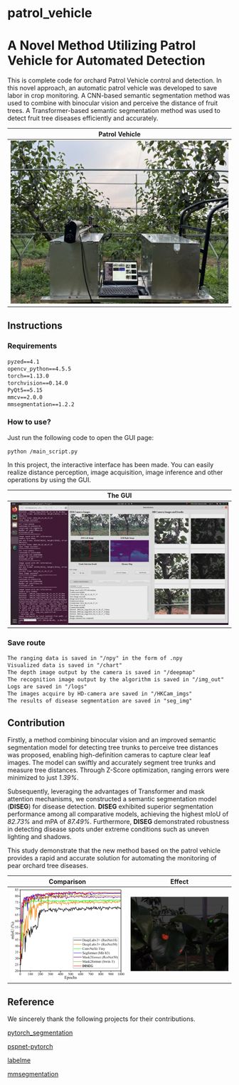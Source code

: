 # patrol_vehicle
# A Novel Method Utilizing Patrol Vehicle for Automated Detection

This is complete code for orchard Patrol Vehicle control and detection. In this novel approach, an automatic patrol vehicle was developed to save labor in crop monitoring. A CNN-based semantic segmentation method was used to combine with binocular vision and perceive the distance of fruit trees. A Transformer-based semantic segmentation method was used to detect fruit tree diseases efficiently and accurately.

<div align="center">

| Patrol Vehicle  |
| ---------- |
| ![](/imgs/Patrol_Vehicle.jpg) |

</div>

## Instructions
### Requirements
    pyzed==4.1
    opencv_python==4.5.5
    torch==1.13.0
    torchvision==0.14.0
    PyQt5==5.15
    mmcv==2.0.0
    mmsegmentation==1.2.2
### How to use?
Just run the following code to open the GUI page:

    python /main_script.py
In this project, the interactive interface has been made. You can easily realize distance perception, image acquisition, image inference and other operations by using the GUI.
<div align="center">

| The GUI  |
| ---------- |
| ![](/imgs/GUI.jpg) |

</div>

### Save route

    The ranging data is saved in "/npy" in the form of .npy
    Visualized data is saved in "/chart"
    The depth image output by the camera is saved in "/deepmap"
    The recognition image output by the algorithm is saved in "/img_out"
    Logs are saved in "/logs"
    The images acquire by HD-camera are saved in "/HKCam_imgs"
    The results of disease segmentation are saved in "seg_img"

## Contribution

Firstly, a method combining binocular vision and an improved semantic segmentation model for detecting tree trunks to perceive tree distances was proposed, enabling high-definition cameras to capture clear leaf images. The model can swiftly and accurately segment tree trunks and measure tree distances. Through Z-Score optimization, ranging errors were minimized to just *1.39%*. 

Subsequently, leveraging the advantages of Transformer and mask attention mechanisms, we constructed a semantic segmentation model (**DISEG**) for disease detection. **DISEG** exhibited superior segmentation performance among all comparative models, achieving the highest mIoU of *82.73%* and mPA of *87.49%*. Furthermore, **DISEG** demonstrated robustness in detecting disease spots under extreme conditions such as uneven lighting and shadows. 

This study demonstrate that the new method based on the patrol vehicle provides a rapid and accurate solution for automating the monitoring of pear orchard tree diseases. 

<div align="center">

| Comparison | Effect |
| ---------- | -----------|
| ![](/imgs/Comparison.jpg) | ![](/imgs/demo.jpg) |

</div>

## Reference
We sincerely thank the following projects for their contributions.

[pytorch_segmentation](https://github.com/ggyyzm/pytorch_segmentation)

[pspnet-pytorch](https://github.com/bubbliiiing/pspnet-pytorch)

[labelme](https://github.com/wkentaro/labelme)

[mmsegmentation](https://github.com/open-mmlab/mmsegmentation)
